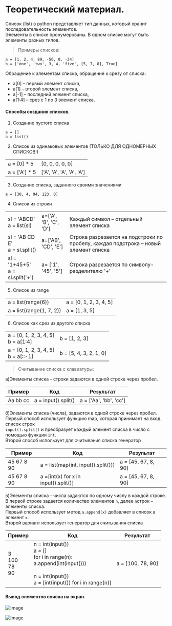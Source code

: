 # Теоретический материал.
Список (list) в python представляет тип данных, который хранит последовательность элементов.<br>
Элементы в списке пронумерованы. В одном списке могут быть элементы разных типов.<br>

> Примеры списков:
```
a = [1, 2, 4, 89, -56, 0, -34]
b = ['one', 'two', 3, 4, 'five', [5, 7, 8], True]
```
Обращение к элементам списка, обращение к срезу от списка:

- a[0] – первый элемент списка,
- a[1] – второй элемент списка,
- a[-1] – последний элемент списка,
- a[1:4] – срез с 1 по 3 элемент списка.

#### Способы создания списков.

1. Создание пустого списка

```
a = []
a = list()
```

2. Список из одинаковых элементов (ТОЛЬКО ДЛЯ ОДНОМЕРНЫХ СПИСКОВ!)

|    |    |
|----|----|
|a = [0] * 5    | [0, 0, 0, 0, 0] 
|a = ['A'] * 5  | ['A', 'A', 'A', 'A', 'A'] 

3. Создание списка, заданного своими значениями

```a = [30, 4, 94, 123, 0]```

4. Список из строки

|   |   |   |
|---|---|---|
|sl = 'ABCD'<br>a = list(sl)  |a=['A', 'B', 'C', 'D'] |Каждый символ – отдельный элемент списка
|sl = 'AB CD E'<br>a = sl.split() |a=['AB', 'CD', 'E'] |Строка разрезается на подстроки по пробелу, каждая подстрока – новый элемент списка
|sl = '1+45+5'<br>a = sl.split('+') |a= ['1', '45', '5'] |Строка разрезается по символу-разделителю '+'

5. Список из range

|    |    |
|----|----|
| a = list(range(6))        | a = [0, 1, 2, 3, 4, 5]       
| a = list(range(1, 7, 2))  | a = [1, 3, 5]                

6. Список как срез из другого списка

|                                        |                                 |
|----------------------------------------|---------------------------------|
|a = [0, 1, 2, 3, 4, 5]<br>b = a[1:4]    |b = [1, 2, 3]                    |
|a = [0, 1, 2, 3, 4, 5]<br>b = a[::-1]   |b = [5, 4, 3, 2, 1, 0]           |

> Считывание списка с клавиатуры:

а)Элементы списка - строки задаются в одной строке через пробел.

|Пример    |Код                  |Результат
|----------|---------------------|------------------------|
|Aa bb cc  |a = input().split()  |a = ['Aa', 'bb', 'cc']

б)Элементы списка (числа), задаются в одной строке через пробел.<br>
Первый способ использует функцию map, которая принимает на вход список строк<br>
``input().split()`` и преобразует каждый элемент списка в число с помощью функции ``int``.<br>
Второй способ использует для считывания списка генератор<br>

|Пример      |Код                                    |Результат
|------------|---------------------------------------|---------------------------
|45 67 8 90  |a = list(map(int, input().split()))    |a = [45, 67, 8, 90]
|45 67 8 90  |a =[int(x) for x in input().split()]   |a = [45, 67, 8, 90]

в)Элементы списка - числа задаются по одному числу в каждой строке. <br>В первой строке
задается количество элементов ``n``, далее ``n``строк – элементы списка.<br>
Первый способ использует метод ``a.append(x)`` добавляет в список а элемент ``x``.<br>
Второй вариант использует генератор для считывания списка<br>

|Пример                |Код                                                                                |Результат
|----------------------|-----------------------------------------------------------------------------------|-------------------------------
|3<br>100<br>78<br>90  |n = int(input())<br>a = []<br>for i in range(n):<br>a.append(int(input())) <br><br>n = int(input())<br>a = [int(input()) for i in range(n)] |a = [100, 78, 90]
                    
#### Вывод элементов списка на экран.

![image](https://github.com/tvgVita69/python_begin/assets/98489171/ab9ec063-2686-4cf9-8488-732dbf553f76)

![image](https://github.com/tvgVita69/python_begin/assets/98489171/0e1b2625-ba21-425c-85ba-dd9024963f6b)
















